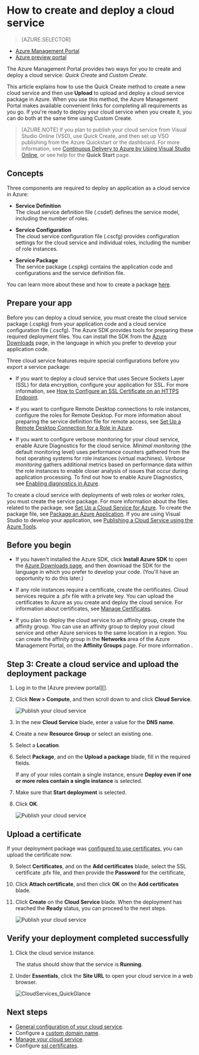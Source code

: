 <properties
	pageTitle="How to create and deploy a cloud service (preview portal) | Windows Azure"
	description="Learn how to create and deploy a cloud service using the Quick Create method in Azure. These examples use the Azure preview portal."
	services="cloud-services"
	documentationCenter=""
	authors="Thraka"
	manager="timlt"
	editor=""/>

<tags
	ms.service="cloud-services"
	ms.date="09/22/2015"
	wacn.date=""/>




# How to create and deploy a cloud service

> [AZURE.SELECTOR]
- [Azure Management Portal](/documentation/articles/cloud-services-how-to-create-deploy)
- [Azure preview portal](/documentation/articles/cloud-services-how-to-create-deploy-portal)

The Azure Management Portal provides two ways for you to create and deploy a cloud service: *Quick Create* and *Custom Create*.

This article explains how to use the Quick Create method to create a new cloud service and then use **Upload** to upload and deploy a cloud service package in Azure. When you use this method, the Azure Management Portal makes available convenient links for completing all requirements as you go. If you're ready to deploy your cloud service when you create it, you can do both at the same time using Custom Create.

> [AZURE.NOTE] If you plan to publish your cloud service from Visual Studio Online (VSO), use Quick Create, and then set up VSO publishing from the Azure Quickstart or the dashboard. For more information, see [Continuous Delivery to Azure by Using Visual Studio Online][TFSTutorialForCloudService], or see help for the **Quick Start** page.

## Concepts
Three components are required to deploy an application as a cloud service in Azure:

- **Service Definition**  
  The cloud service definition file (.csdef) defines the service model, including the number of roles.

- **Service Configuration**  
  The cloud service configuration file (.cscfg) provides configuration settings for the cloud service and individual roles, including the number of role instances.

- **Service Package**  
  The service package (.cspkg) contains the application code and configurations and the service definition file.

You can learn more about these and how to create a package [here](/documentation/articles/cloud-services-model-and-package).

## Prepare your app
Before you can deploy a cloud service, you must create the cloud service package (.cspkg) from your application code and a cloud service configuration file (.cscfg). The Azure SDK provides tools for preparing these required deployment files. You can install the SDK from the [Azure Downloads](/downloads/) page, in the language in which you prefer to develop your application code.

Three cloud service features require special configurations before you export a service package:

- If you want to deploy a cloud service that uses Secure Sockets Layer (SSL) for data encryption, configure your application for SSL. For more information, see [How to Configure an SSL Certificate on an HTTPS Endpoint](http://msdn.microsoft.com/zh-cn/library/azure/ff795779.aspx).

- If you want to configure Remote Desktop connections to role instances, configure the roles for Remote Desktop. For more information about preparing the service definition file for remote access, see [Set Up a Remote Desktop Connection for a Role in Azure](http://msdn.microsoft.com/zh-cn/library/hh124107.aspx).

- If you want to configure verbose monitoring for your cloud service, enable Azure Diagnostics for the cloud service. *Minimal monitoring* (the default monitoring level) uses performance counters gathered from the host operating systems for role instances (virtual machines). *Verbose monitoring* gathers additional metrics based on performance data within the role instances to enable closer analysis of issues that occur during application processing. To find out how to enable Azure Diagnostics, see [Enabling diagnostics in Azure](/documentation/articles/cloud-services-dotnet-diagnostics).

To create a cloud service with deployments of web roles or worker roles, you must create the service package. For more information about the files related to the package, see [Set Up a Cloud Service for Azure](http://msdn.microsoft.com/zh-cn/library/hh124108.aspx). To create the package file, see [Package an Azure Application](http://msdn.microsoft.com/zh-cn/library/hh403979.aspx). If you are using Visual Studio to develop your application, see [Publishing a Cloud Service using the Azure Tools](http://msdn.microsoft.com/zh-cn/library/ff683672.aspx).

## Before you begin

- If you haven't installed the Azure SDK, click **Install Azure SDK** to open the [Azure Downloads page](/downloads/), and then download the SDK for the language in which you prefer to develop your code. (You'll have an opportunity to do this later.)

- If any role instances require a certificate, create the certificates. Cloud services require a .pfx file with a private key. You can upload the certificates to Azure as you create and deploy the cloud service. For information about certificates, see [Manage Certificates](http://msdn.microsoft.com/zh-cn/library/gg981929.aspx).

- If you plan to deploy the cloud service to an affinity group, create the affinity group. You can use an affinity group to deploy your cloud service and other Azure services to the same location in a region. You can create the affinity group in the **Networks** area of the Azure Management Portal, on the **Affinity Groups** page. For more information <!-- deleted by customization, see [Create an Affinity Group in the Management Portal](http://msdn.microsoft.com/zh-cn/library/jj156209.aspx) -->.


## Step 3: Create a cloud service and upload the deployment package

1. Log in to the [Azure preview portal][].
2. Click **New > Compute**, and then scroll down to and click **Cloud Service**.

    ![Publish your cloud service](./media/cloud-services-how-to-create-deploy-portal/create-cloud-service.png)

3. In the new **Cloud Service** blade, enter a value for the **DNS name**.
4. Create a new **Resource Group** or select an existing one.
5. Select a **Location**.
6. Select **Package**, and on the **Upload a package** blade, fill in the required fields.  

     If any of your roles contain a single instance, ensure **Deploy even if one or more roles contain a single instance** is selected.

7. Make sure that **Start deployment** is selected.
8. Click **OK**.

    ![Publish your cloud service](./media/cloud-services-how-to-create-deploy-portal/select-package.png)

## Upload a certificate

If your deployment package was [configured to use certificates](/documentation/articles/cloud-services-configure-ssl-certificate-portal#modify), you can upload the certificate now.

9. Select **Certificates**, and on the **Add certificates** blade, select the SSL certificate .pfx file, and then provide the **Password** for the certificate,
10. Click **Attach certificate**, and then click **OK** on the **Add certificates** blade.
11. Click **Create** on the **Cloud Service** blade. When the deployment has reached the **Ready** status, you can proceed to the next steps.

    ![Publish your cloud service](./media/cloud-services-how-to-create-deploy-portal/attach-cert.png)


## Verify your deployment completed successfully

1. Click the cloud service instance.

	The status should show that the service is **Running**.

2. Under **Essentials**, click the **Site URL** to open your cloud service in a web browser.

    ![CloudServices_QuickGlance](./media/cloud-services-how-to-create-deploy-portal/running.png)


[TFSTutorialForCloudService]: http://go.microsoft.com/fwlink/?LinkID=251796&clcid=0x409

## Next steps

* [General configuration of your cloud service](/documentation/articles/cloud-services-how-to-configure-portal).
* Configure a [custom domain name](/documentation/articles/cloud-services-custom-domain-name-portal).
* [Manage your cloud service](/documentation/articles/cloud-services-how-to-manage-portal).
* Configure [ssl certificates](/documentation/articles/cloud-services-configure-ssl-certificate-portal).